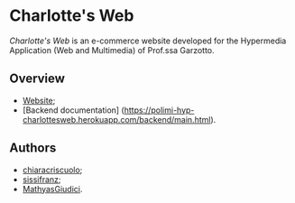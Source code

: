 # Charlotte's Web
_Charlotte's Web_ is an e-commerce website developed for the Hypermedia Application (Web and Multimedia) of Prof.ssa Garzotto.

## Overview
* [Website](https://polimi-hyp-charlottesweb.herokuapp.com/index.html);
* [Backend documentation] (https://polimi-hyp-charlottesweb.herokuapp.com/backend/main.html).

## Authors
* [chiaracriscuolo](https://github.com/chiaracriscuolo);
* [sissifranz](https://github.com/sissifranz);
* [MathyasGiudici](https://github.com/MathyasGiudici).
